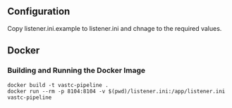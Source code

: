 ## Configuration

Copy listener.ini.example to listener.ini and chnage to the required values.

## Docker

### Building and Running the Docker Image

`docker build -t vastc-pipeline .`  
`docker run --rm -p 8104:8104 -v $(pwd)/listener.ini:/app/listener.ini vastc-pipeline`
